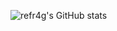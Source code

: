 ![refr4g's GitHub stats](https://github-readme-stats.vercel.app/api?username=refr4g&show_icons=true&theme=nightowl)
